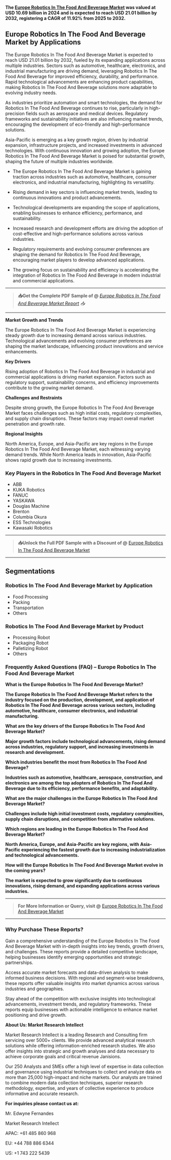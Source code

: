 <p><strong>The <a href="https://www.marketresearchintellect.com/download-sample/?rid=484305&amp;utm_source=Pulse-April-Europe&amp;utm_medium=852">Europe Robotics In The Food And Beverage Market</a> was valued at USD 10.69 billion in 2024 and is expected to reach USD 21.01 billion by 2032, registering a CAGR of 11.92% from 2025 to 2032.</strong></p><h2>Europe Robotics In The Food And Beverage Market by Applications&nbsp;</h2><p><p>The Europe Robotics In The Food And Beverage Market is expected to reach USD 21.01 billion by 2032, fueled by its expanding applications across multiple industries. Sectors such as automotive, healthcare, electronics, and industrial manufacturing are driving demand, leveraging Robotics In The Food And Beverage for improved efficiency, durability, and performance. Rapid technological advancements are enhancing product capabilities, making Robotics In The Food And Beverage solutions more adaptable to evolving industry needs.</p><p>As industries prioritize automation and smart technologies, the demand for Robotics In The Food And Beverage continues to rise, particularly in high-precision fields such as aerospace and medical devices. Regulatory frameworks and sustainability initiatives are also influencing market trends, encouraging the development of eco-friendly and high-performance solutions.</p><p>Asia-Pacific is emerging as a key growth region, driven by industrial expansion, infrastructure projects, and increased investments in advanced technologies. With continuous innovation and growing adoption, the Europe Robotics In The Food And Beverage Market is poised for substantial growth, shaping the future of multiple industries worldwide.</p></p><ul><li><p>The Europe Robotics In The Food And Beverage Market is gaining traction across industries such as automotive, healthcare, consumer electronics, and industrial manufacturing, highlighting its versatility.</p></li><li><p>Rising demand in key sectors is influencing market trends, leading to continuous innovations and product advancements.</p></li><li><p>Technological developments are expanding the scope of applications, enabling businesses to enhance efficiency, performance, and sustainability.</p></li><li><p>Increased research and development efforts are driving the adoption of cost-effective and high-performance solutions across various industries.</p></li><li><p>Regulatory requirements and evolving consumer preferences are shaping the demand for Robotics In The Food And Beverage, encouraging market players to develop advanced applications.</p></li><li><p>The growing focus on sustainability and efficiency is accelerating the integration of Robotics In The Food And Beverage in modern industrial and commercial applications.</p></li></ul><hr /><blockquote><p><strong><span class="font-[700]">📥Get the Complete PDF Sample of @ </span></strong><em><span class="font-[700]"><a href="https://www.marketresearchintellect.com/download-sample/?rid=484305&amp;utm_source=Pulse-April-Europe&amp;utm_medium=852" target="_blank" data-tracking-control-name="article-ssr-frontend-pulse_little-text-block" data-tracking-will-navigate="" data-test-link="">Europe Robotics In The Food And Beverage Market Report</a>&nbsp;📥</span></em></p></blockquote><hr /><p class="" data-start="77" data-end="360"><strong data-start="77" data-end="105">Market Growth and Trends</strong></p><p class="" data-start="77" data-end="360">The Europe Robotics In The Food And Beverage Market is experiencing steady growth due to increasing demand across various industries. Technological advancements and evolving consumer preferences are shaping the market landscape, influencing product innovations and service enhancements.</p><p class="" data-start="362" data-end="606"><strong data-start="362" data-end="377">Key Drivers</strong></p><p class="" data-start="362" data-end="606">Rising adoption of Robotics In The Food And Beverage in industrial and commercial applications is driving market expansion. Factors such as regulatory support, sustainability concerns, and efficiency improvements contribute to the growing market demand.</p><p class="" data-start="608" data-end="849"><strong data-start="608" data-end="637">Challenges and Restraints</strong></p><p class="" data-start="608" data-end="849">Despite strong growth, the Europe Robotics In The Food And Beverage Market faces challenges such as high initial costs, regulatory complexities, and supply chain disruptions. These factors may impact overall market penetration and growth rate.</p><p class="" data-start="851" data-end="1095"><strong data-start="851" data-end="872">Regional Insights</strong></p><p class="" data-start="851" data-end="1095">North America, Europe, and Asia-Pacific are key regions in the Europe Robotics In The Food And Beverage Market, each witnessing varying demand trends. While North America leads in innovation, Asia-Pacific shows rapid growth due to increasing investments.</p><p><h3>Key Players in the Robotics In The Food And Beverage Market </h3><ul><li>ABB</li><li>KUKA Robotics</li><li>FANUC</li><li>YASKAWA</li><li>Douglas Machine</li><li>Brenton</li><li>Columbia Okura</li><li>ESS Technologies</li><li>Kawasaki Robotics</li></ul></p><hr /><blockquote><p><strong>📥Unlock the Full PDF Sample with a Discount of @</strong> <a href="https://www.marketresearchintellect.com/ask-for-discount/?rid=484305&amp;utm_source=Pulse-April-Europe&amp;utm_medium=852">Europe Robotics In The Food And Beverage Market</a></p></blockquote><hr /><p><h2>Segmentations</h2><h3>Robotics In The Food And Beverage Market by Application</h3><ul><li>Food Processing</li><li>Packing</li><li>Transportation</li><li>Others</li></ul><h3>Robotics In The Food And Beverage Market by Product</h3><ul><li>Processing Robot</li><li>Packaging Robot</li><li>Palletizing Robot</li><li>Others</li></ul></p><h3><strong>Frequently Asked Questions (FAQ) &ndash; Europe Robotics In The Food And Beverage Market</strong></h3><p><strong>What is the Europe Robotics In The Food And Beverage Market?</strong></p><p><strong>The Europe Robotics In The Food And Beverage Market refers to the industry focused on the production, development, and application of Robotics In The Food And Beverage across various sectors, including automotive, healthcare, consumer electronics, and industrial manufacturing.</strong></p><p><strong>What are the key drivers of the Europe Robotics In The Food And Beverage Market?</strong></p><p><strong>Major growth factors include technological advancements, rising demand across industries, regulatory support, and increasing investments in research and development.</strong></p><p><strong>Which industries benefit the most from Robotics In The Food And Beverage?</strong></p><p><strong>Industries such as automotive, healthcare, aerospace, construction, and electronics are among the top adopters of Robotics In The Food And Beverage due to its efficiency, performance benefits, and adaptability.</strong></p><p><strong>What are the major challenges in the Europe Robotics In The Food And Beverage Market?</strong></p><p><strong>Challenges include high initial investment costs, regulatory complexities, supply chain disruptions, and competition from alternative solutions.</strong></p><p><strong>Which regions are leading in the Europe Robotics In The Food And Beverage Market?</strong></p><p><strong>North America, Europe, and Asia-Pacific are key regions, with Asia-Pacific experiencing the fastest growth due to increasing industrialization and technological advancements.</strong></p><p><strong>How will the Europe Robotics In The Food And Beverage Market evolve in the coming years?</strong></p><p><strong>The market is expected to grow significantly due to continuous innovations, rising demand, and expanding applications across various industries.</strong></p><hr /><blockquote><p><span class="font-[700]"><strong>For More Information or Query, visit&nbsp;@</strong>&nbsp;</span><span class="font-[700]"><a href="https://www.marketresearchintellect.com/product/robotics-in-the-food-and-beverage-market-size-and-forecast/?utm_source=Linkedin&utm_medium=852" target="_blank" data-tracking-control-name="article-ssr-frontend-pulse_little-text-block" data-tracking-will-navigate="" data-test-link="">Europe Robotics In The Food And Beverage Market</a></span></p></blockquote><hr /><h3><strong data-start="0" data-end="31">Why Purchase These Reports?</strong></h3><p class="" data-start="35" data-end="297">Gain a comprehensive understanding of the Europe Robotics In The Food And Beverage Market with in-depth insights into key trends, growth drivers, and challenges. These reports provide a detailed competitive landscape, helping businesses identify emerging opportunities and strategic partnerships.</p><p class="" data-start="299" data-end="540">Access accurate market forecasts and data-driven analysis to make informed business decisions. With regional and segment-wise breakdowns, these reports offer valuable insights into market dynamics across various industries and geographies.</p><p class="" data-start="542" data-end="784">Stay ahead of the competition with exclusive insights into technological advancements, investment trends, and regulatory frameworks. These reports equip businesses with actionable intelligence to enhance market positioning and drive growth.</p><p><strong><span class="font-[700]">About Us: Market Research Intellect</span></strong></p><p><span class="">Market Research Intellect is a leading Research and Consulting firm servicing over 5000+ clients. We provide advanced analytical research solutions while offering information-enriched research studies.&nbsp;</span>We also offer insights into strategic and growth analyses and data necessary to achieve corporate goals and critical revenue Janisions.</p><p><span class="">Our 250 Analysts and SMEs offer a high level of expertise in data collection and governance using industrial techniques to collect and analyze data on more than 25,000 high-impact and niche markets. Our analysts are trained to combine modern data collection techniques, superior research methodology, expertise, and years of collective experience to produce informative and accurate research.</span></p><p><strong>For inquiries please contact us at:</strong></p><p>Mr. Edwyne Fernandes</p><p>Market Research Intellect</p><p>APAC: +61 485 860 968</p><p>EU: +44 788 886 6344</p><p>US: +1 743 222 5439</p>